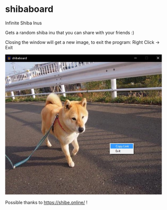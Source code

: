 # shibaboard
Infinite Shiba Inus

Gets a random shiba inu that you can share with your friends :)

Closing the window will get a new image, to exit the program: Right Click -> Exit


![doggo](docs/img/preview.jpg)

Possible thanks to https://shibe.online/ ! 
